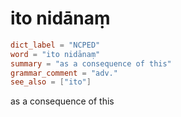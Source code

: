 # ito nidānaṃ

``` toml
dict_label = "NCPED"
word = "ito nidānaṃ"
summary = "as a consequence of this"
grammar_comment = "adv."
see_also = ["ito"]
```

as a consequence of this

